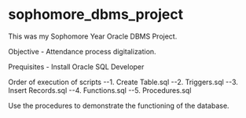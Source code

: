 # sophomore_dbms_project

This was my Sophomore Year Oracle DBMS Project.

Objective - Attendance process digitalization.

Prequisites - Install Oracle SQL Developer

Order of execution of scripts
--1. Create Table.sql
--2. Triggers.sql
--3. Insert Records.sql
--4. Functions.sql
--5. Procedures.sql

Use the procedures to demonstrate the functioning of the database.
